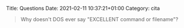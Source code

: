Title: Questions
Date: 2021-02-11 10:37:21+01:00
Category: cita


> Why doesn't DOS ever say "EXCELLENT command or filename"?

